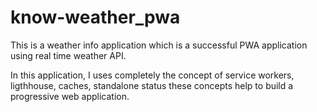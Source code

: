 # know-weather_pwa
This is a weather info application which is a successful PWA application using real time weather API.


In this application, I uses completely the concept of service workers, ligthhouse, caches, standalone status these concepts help to build a progressive web application.
